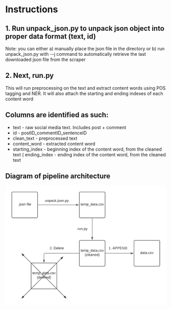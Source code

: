 # Instructions

## 1. Run unpack_json.py to unpack json object into proper data format (text, id)

Note: you can either 
        a) manually place the json file in the directory or
        b) run unpack_json.py with --j command to automatically retrieve the last
        downloaded json file from the scraper


## 2. Next, run.py

This will run preprocessing on the text and extract content words using POS tagging and NER. 
It will also attach the starting and ending indexes of each content word



## Columns are identified as such:

* text - raw social media text. Includes post + comment
* id - postID_commentID_sentenceID 
* clean_text - preprocessed text
* content_word - extracted content word
* starting_index - beginning index of the content word, from the cleaned text
( ending_index - ending index of the content word, from the cleaned text

## Diagram of pipeline architecture 
![GitHub Logo](diagrams/pipeline_high.png)
